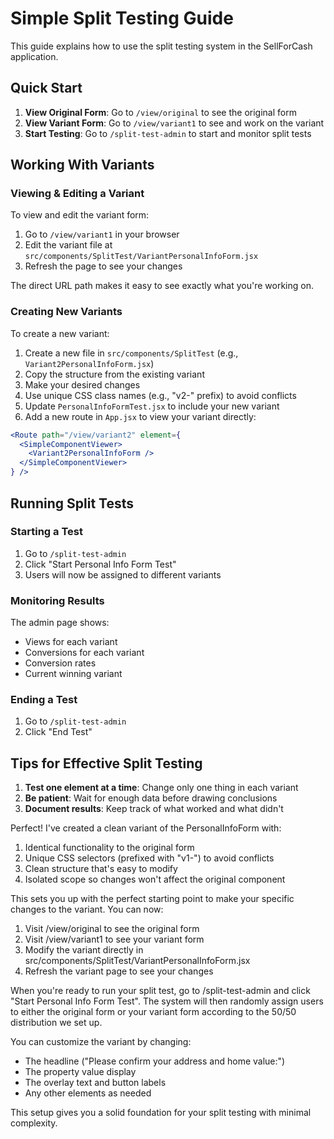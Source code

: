 # Simple Split Testing Guide

This guide explains how to use the split testing system in the SellForCash application.

## Quick Start

1. **View Original Form**: Go to `/view/original` to see the original form
2. **View Variant Form**: Go to `/view/variant1` to see and work on the variant
3. **Start Testing**: Go to `/split-test-admin` to start and monitor split tests

## Working With Variants

### Viewing & Editing a Variant

To view and edit the variant form:

1. Go to `/view/variant1` in your browser
2. Edit the variant file at `src/components/SplitTest/VariantPersonalInfoForm.jsx`
3. Refresh the page to see your changes

The direct URL path makes it easy to see exactly what you're working on.

### Creating New Variants

To create a new variant:

1. Create a new file in `src/components/SplitTest` (e.g., `Variant2PersonalInfoForm.jsx`)
2. Copy the structure from the existing variant
3. Make your desired changes
4. Use unique CSS class names (e.g., "v2-" prefix) to avoid conflicts
5. Update `PersonalInfoFormTest.jsx` to include your new variant
6. Add a new route in `App.jsx` to view your variant directly:

```jsx
<Route path="/view/variant2" element={
  <SimpleComponentViewer>
    <Variant2PersonalInfoForm />
  </SimpleComponentViewer>
} />
```

## Running Split Tests

### Starting a Test

1. Go to `/split-test-admin`
2. Click "Start Personal Info Form Test"
3. Users will now be assigned to different variants

### Monitoring Results

The admin page shows:
- Views for each variant
- Conversions for each variant
- Conversion rates
- Current winning variant

### Ending a Test

1. Go to `/split-test-admin`
2. Click "End Test"

## Tips for Effective Split Testing

1. **Test one element at a time**: Change only one thing in each variant
2. **Be patient**: Wait for enough data before drawing conclusions
3. **Document results**: Keep track of what worked and what didn't



 

 Perfect! I've created a clean variant of the PersonalInfoForm with:

  1. Identical functionality to the original form
  2. Unique CSS selectors (prefixed with "v1-") to avoid conflicts
  3. Clean structure that's easy to modify
  4. Isolated scope so changes won't affect the original component

  This sets you up with the perfect starting point to make your specific changes to the variant. You can now:

  1. Visit /view/original to see the original form
  2. Visit /view/variant1 to see your variant form
  3. Modify the variant directly in src/components/SplitTest/VariantPersonalInfoForm.jsx
  4. Refresh the variant page to see your changes

  When you're ready to run your split test, go to /split-test-admin and click "Start Personal Info Form
  Test". The system will then randomly assign users to either the original form or your variant form
  according to the 50/50 distribution we set up.

  You can customize the variant by changing:
  - The headline ("Please confirm your address and home value:")
  - The property value display
  - The overlay text and button labels
  - Any other elements as needed

  This setup gives you a solid foundation for your split testing with minimal complexity.